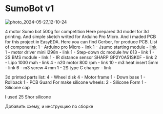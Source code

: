 # SumoBot v1
![photo_2024-05-27_12-10-24](https://github.com/qazaqstem/SumoBot/assets/20697381/bd4fec1b-97ba-4123-9f50-b2ed17f5f1b4)

4 motor Sumo bot 500g for competition
Here prepared 3d model for 3d printing. And simple sketch writed for Arduino Pro Micro. And i maded PCB for this project in EasyEDA. Here you can find Gerber, for produce PCB.
List of components:
1 - Arduino pro Micro - link
1 - Jsumo starting module - [link]([url](https://www.jsumo.com/microstart-sumo-minisumo-robot-start-module))
1 - motor driver mini l298n - link
1 - Step-down dc module hw 613 - link
1 - 2S BMS module - link
1 - IR distance sensor SHARP GP2Y0A51SK0F - link
2 - Lipo 1000 mah - link
4 - n20 motor 800 rpm - link
10 - m3 heat insert 5mm - link
6 - m3 screw 4 mm 
1 - 2S type C charger - link

3d printed parts list:
4 - Wheel disk
4 - Motor frame
1 - Down base
1 - Rollback 
1 - PCB Guard
For make silicone wheels:
2 - Silicone Form
1 - Silicone cap

I used 25 Shor silicone


Добавить схему, и инструкцию по сборке

